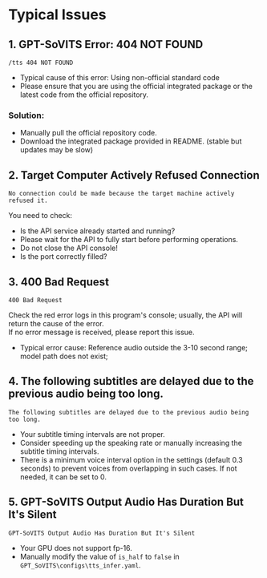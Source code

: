 # Typical Issues
## 1. GPT-SoVITS Error: 404 NOT FOUND
```
/tts 404 NOT FOUND
```
* Typical cause of this error: Using non-official standard code  
* Please ensure that you are using the official integrated package or the latest code from the official repository. 

### Solution:
* Manually pull the official repository code.
* Download the integrated package provided in README. (stable but updates may be slow)

## 2. Target Computer Actively Refused Connection
```
No connection could be made because the target machine actively refused it.
```
You need to check:  
* Is the API service already started and running?
* Please wait for the API to fully start before performing operations.
* Do not close the API console!  
* Is the port correctly filled?

## 3. 400 Bad Request
```
400 Bad Request
```
Check the red error logs in this program's console; usually, the API will return the cause of the error.  
If no error message is received, please report this issue.
* Typical error cause: Reference audio outside the 3-10 second range; model path does not exist;

## 4. The following subtitles are delayed due to the previous audio being too long.
```
The following subtitles are delayed due to the previous audio being too long.
```
* Your subtitle timing intervals are not proper.
* Consider speeding up the speaking rate or manually increasing the subtitle timing intervals.  
* There is a minimum voice interval option in the settings (default 0.3 seconds) to prevent voices from overlapping in such cases. If not needed, it can be set to 0.

## 5. GPT-SoVITS Output Audio Has Duration But It's Silent
```
GPT-SoVITS Output Audio Has Duration But It's Silent
```
* Your GPU does not support fp-16.
* Manually modify the value of `is_half` to `false` in `GPT_SoVITS\configs\tts_infer.yaml`.